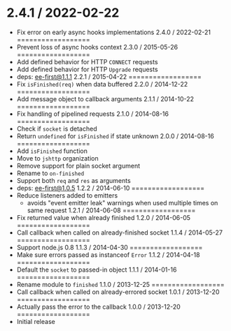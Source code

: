2.4.1 / 2022-02-22
==================
  * Fix error on early async hooks implementations
2.4.0 / 2022-02-21
==================
  * Prevent loss of async hooks context
2.3.0 / 2015-05-26
==================
  * Add defined behavior for HTTP `CONNECT` requests
  * Add defined behavior for HTTP `Upgrade` requests
  * deps: ee-first@1.1.1
2.2.1 / 2015-04-22
==================
  * Fix `isFinished(req)` when data buffered
2.2.0 / 2014-12-22
==================
  * Add message object to callback arguments
2.1.1 / 2014-10-22
==================
  * Fix handling of pipelined requests
2.1.0 / 2014-08-16
==================
  * Check if `socket` is detached
  * Return `undefined` for `isFinished` if state unknown
2.0.0 / 2014-08-16
==================
  * Add `isFinished` function
  * Move to `jshttp` organization
  * Remove support for plain socket argument
  * Rename to `on-finished`
  * Support both `req` and `res` as arguments
  * deps: ee-first@1.0.5
1.2.2 / 2014-06-10
==================
  * Reduce listeners added to emitters
    - avoids "event emitter leak" warnings when used multiple times on same request
1.2.1 / 2014-06-08
==================
  * Fix returned value when already finished
1.2.0 / 2014-06-05
==================
  * Call callback when called on already-finished socket
1.1.4 / 2014-05-27
==================
  * Support node.js 0.8
1.1.3 / 2014-04-30
==================
  * Make sure errors passed as instanceof `Error`
1.1.2 / 2014-04-18
==================
  * Default the `socket` to passed-in object
1.1.1 / 2014-01-16
==================
  * Rename module to `finished`
1.1.0 / 2013-12-25
==================
  * Call callback when called on already-errored socket
1.0.1 / 2013-12-20
==================
  * Actually pass the error to the callback
1.0.0 / 2013-12-20
==================
  * Initial release
